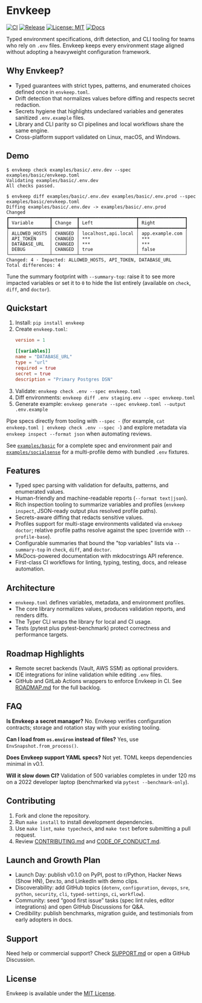 # Envkeep

[![CI](https://github.com/afadesigns/envkeep/actions/workflows/ci.yml/badge.svg)](https://github.com/afadesigns/envkeep/actions/workflows/ci.yml)
[![Release](https://github.com/afadesigns/envkeep/actions/workflows/release.yml/badge.svg)](https://github.com/afadesigns/envkeep/actions/workflows/release.yml)
[![License: MIT](https://img.shields.io/badge/License-MIT-blue.svg)](LICENSE)
[![Docs](https://img.shields.io/badge/docs-latest-brightgreen.svg)](https://afadesigns.github.io/envkeep)

Typed environment specifications, drift detection, and CLI tooling for teams who rely on `.env` files. Envkeep keeps every environment stage aligned without adopting a heavyweight configuration framework.

## Why Envkeep?
- Typed guarantees with strict types, patterns, and enumerated choices defined once in `envkeep.toml`.
- Drift detection that normalizes values before diffing and respects secret redaction.
- Secrets hygiene that highlights undeclared variables and generates sanitized `.env.example` files.
- Library and CLI parity so CI pipelines and local workflows share the same engine.
- Cross-platform support validated on Linux, macOS, and Windows.

## Demo
```
$ envkeep check examples/basic/.env.dev --spec examples/basic/envkeep.toml
Validating examples/basic/.env.dev
All checks passed.

$ envkeep diff examples/basic/.env.dev examples/basic/.env.prod --spec examples/basic/envkeep.toml
Diffing examples/basic/.env.dev -> examples/basic/.env.prod
Changed
┏━━━━━━━━━━━━━━━┳━━━━━━━━━┳━━━━━━━━━━━━━━━━━━━━━┳━━━━━━━━━━━━━━━━━┓
┃ Variable      ┃ Change  ┃ Left                ┃ Right           ┃
┡━━━━━━━━━━━━━━━╇━━━━━━━━━╇━━━━━━━━━━━━━━━━━━━━━╇━━━━━━━━━━━━━━━━━┩
│ ALLOWED_HOSTS │ CHANGED │ localhost,api.local │ app.example.com │
│ API_TOKEN     │ CHANGED │ ***                 │ ***             │
│ DATABASE_URL  │ CHANGED │ ***                 │ ***             │
│ DEBUG         │ CHANGED │ true                │ false           │
└───────────────┴─────────┴─────────────────────┴─────────────────┘
Changed: 4 · Impacted: ALLOWED_HOSTS, API_TOKEN, DATABASE_URL
Total differences: 4
```

Tune the summary footprint with `--summary-top`: raise it to see more impacted variables or set it to `0` to hide the list entirely (available on `check`, `diff`, and `doctor`).

## Quickstart
1. Install: `pip install envkeep`
2. Create `envkeep.toml`:
   ```toml
   version = 1

   [[variables]]
   name = "DATABASE_URL"
   type = "url"
   required = true
   secret = true
   description = "Primary Postgres DSN"
   ```
3. Validate: `envkeep check .env --spec envkeep.toml`
4. Diff environments: `envkeep diff .env staging.env --spec envkeep.toml`
5. Generate example: `envkeep generate --spec envkeep.toml --output .env.example`

Pipe specs directly from tooling with `--spec -` (for example, `cat envkeep.toml | envkeep check .env --spec -`) and explore metadata via `envkeep inspect --format json` when automating reviews.

See [`examples/basic`](examples/basic) for a complete spec and environment pair and [`examples/socialsense`](examples/socialsense) for a multi-profile demo with bundled `.env` fixtures.

## Features
- Typed spec parsing with validation for defaults, patterns, and enumerated values.
- Human-friendly and machine-readable reports (`--format text|json`).
- Rich inspection tooling to summarize variables and profiles (`envkeep inspect`, JSON-ready output plus resolved profile paths).
- Secrets-aware diffing that redacts sensitive values.
- Profiles support for multi-stage environments validated via `envkeep doctor`; relative profile paths resolve against the spec (override with `--profile-base`).
- Configurable summaries that bound the "top variables" lists via `--summary-top` in `check`, `diff`, and `doctor`.
- MkDocs-powered documentation with mkdocstrings API reference.
- First-class CI workflows for linting, typing, testing, docs, and release automation.

## Architecture
- `envkeep.toml` defines variables, metadata, and environment profiles.
- The core library normalizes values, produces validation reports, and renders diffs.
- The Typer CLI wraps the library for local and CI usage.
- Tests (pytest plus pytest-benchmark) protect correctness and performance targets.

## Roadmap Highlights
- Remote secret backends (Vault, AWS SSM) as optional providers.
- IDE integrations for inline validation while editing `.env` files.
- GitHub and GitLab Actions wrappers to enforce Envkeep in CI.
See [ROADMAP.md](ROADMAP.md) for the full backlog.

## FAQ
**Is Envkeep a secret manager?** No. Envkeep verifies configuration contracts; storage and rotation stay with your existing tooling.

**Can I load from `os.environ` instead of files?** Yes, use `EnvSnapshot.from_process()`.

**Does Envkeep support YAML specs?** Not yet. TOML keeps dependencies minimal in v0.1.

**Will it slow down CI?** Validation of 500 variables completes in under 120 ms on a 2022 developer laptop (benchmarked via `pytest --benchmark-only`).

## Contributing
1. Fork and clone the repository.
2. Run `make install` to install development dependencies.
3. Use `make lint`, `make typecheck`, and `make test` before submitting a pull request.
4. Review [CONTRIBUTING.md](CONTRIBUTING.md) and [CODE_OF_CONDUCT.md](CODE_OF_CONDUCT.md).

## Launch and Growth Plan
- Launch Day: publish v0.1.0 on PyPI, post to r/Python, Hacker News (Show HN), Dev.to, and LinkedIn with demo clips.
- Discoverability: add GitHub topics (`dotenv`, `configuration`, `devops`, `sre`, `python`, `security`, `cli`, `typed-settings`, `ci`, `workflow`).
- Community: seed “good first issue” tasks (spec lint rules, editor integrations) and open GitHub Discussions for Q&A.
- Credibility: publish benchmarks, migration guide, and testimonials from early adopters in docs.

## Support
Need help or commercial support? Check [SUPPORT.md](SUPPORT.md) or open a GitHub Discussion.

## License
Envkeep is available under the [MIT License](LICENSE).
